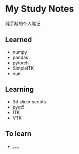 # My Study Notes
纯手敲的个人笔记
## Learned
- numpy
- pandas
- pytorch
- SimpleITK
- vue
    

## Learning
- 3d slicer scripts
- pyqt5
- ITK
- VTK

## To learn
- 。。。